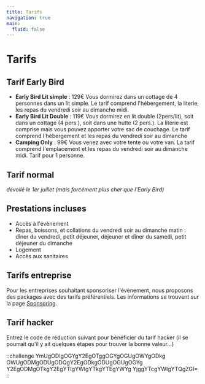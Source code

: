 ```yaml
---
title: Tarifs
navigation: true
main:
  fluid: false
---
```

# Tarifs

## Tarif Early Bird

- **Early Bird Lit simple** : 129€
  Vous dormirez dans un cottage de 4 personnes dans un lit simple. Le tarif comprend l'hébergement, la literie, les repas du vendredi soir au dimanche midi.
- **Early Bird Lit Double** : 119€
  Vous dormirez en lit double (2pers/lit), soit dans un cottage (4 pers.), soit dans une hutte (2 pers.). La literie est comprise mais vous pouvez apporter votre sac de couchage.
Le tarif comprend l'hébergement et les repas du vendredi soir au dimanche
- **Camping Only** : 99€
  Vous venez avec votre tente ou votre van. La tarif comprend l'emplacement et les repas du vendredi soir au dimanche midi.
Tarif pour 1 personne.

## Tarif normal

_dévoilé le 1er juillet (mais forcément plus cher que l'Early Bird)_

## Prestations incluses

- Accès à l'évènement
- Repas, boissons, et collations du vendredi soir au dimanche matin : dîner du vendredi, petit déjeuner, déjeuner et dîner du samedi, petit déjeuner du dimanche
- Logement
- Accès aux sanitaires

## Tarifs entreprise

Pour les entreprises souhaitant sponsoriser l'évènement, nous proposons des packages avec des tarifs préférentiels. Les informations se trouvent sur la page [Sponsoring](/pages/sponsoring).

## Tarif hacker

Entrez le code de réduction suivant pour bénéficier du tarif hacker (il se pourrait qu'il y ait quelques étapes pour trouver la bonne valeur...)

::challenge
YmUgODIgOGYgY2EgOTggOGYgOGUgOWYgODkg
OWUgODMgODUgODQgY2EgODkgODUgOGUgOGYg
Y2EgODMgOTkgY2EgYTIgYWIgYTkgYTEgYWYg
YjggYTcgYWIgYTQgZGI=
::
